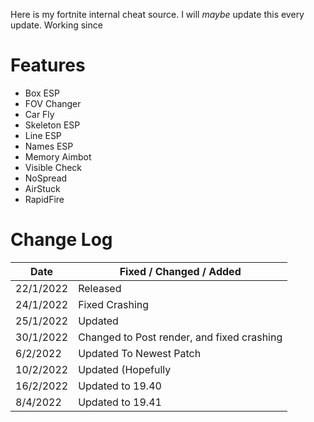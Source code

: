 Here is my fortnite internal cheat source. I will *maybe* update this every update.
Working since

# Features
* Box ESP
* FOV Changer
* Car Fly
* Skeleton ESP
* Line ESP
* Names ESP
* Memory Aimbot
* Visible Check
* NoSpread
* AirStuck
* RapidFire


# Change Log 
| Date         | Fixed / Changed / Added |
| ------------ | ----------------------- |
| 22/1/2022   | Released                |
| 24/1/2022   | Fixed Crashing          |
| 25/1/2022   | Updated                 |
| 30/1/2022   | Changed to Post render, and fixed crashing                 |
| 6/2/2022   | Updated To Newest Patch                |
| 10/2/2022   | Updated       (Hopefully          |
| 16/2/2022   | Updated  to 19.40          |
| 8/4/2022   | Updated  to 19.41          |

